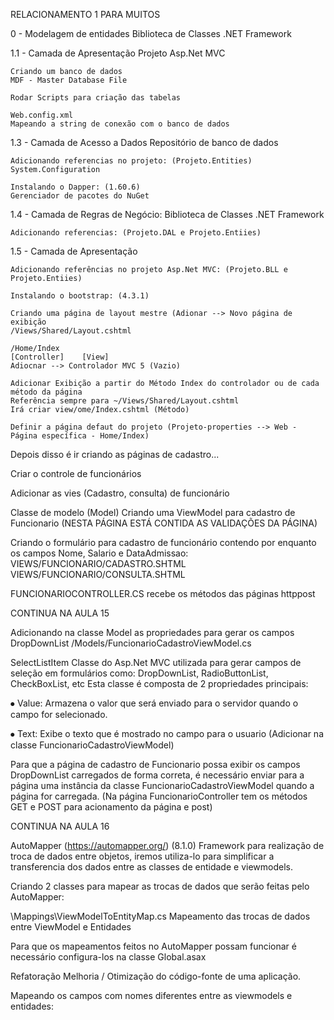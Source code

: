 RELACIONAMENTO 1 PARA MUITOS

0 - Modelagem de entidades
Biblioteca de Classes .NET Framework

1.1 - Camada de Apresentação
Projeto Asp.Net MVC

	Criando um banco de dados
	MDF - Master Database File
	
	Rodar Scripts para criação das tabelas

	Web.config.xml
	Mapeando a string de conexão com o banco de dados	

1.3 - Camada de Acesso a Dados
Repositório de banco de dados

	Adicionando referencias no projeto: (Projeto.Entities)
	System.Configuration

	Instalando o Dapper: (1.60.6)
	Gerenciador de pacotes do NuGet

1.4 - Camada de Regras de Negócio:
Biblioteca de Classes .NET Framework

	Adicionando referencias: (Projeto.DAL e Projeto.Entiies)


1.5 - Camada de Apresentação

	Adicionando referências no projeto Asp.Net MVC: (Projeto.BLL e Projeto.Entiies)

	Instalando o bootstrap: (4.3.1)

	Criando uma página de layout mestre (Adionar --> Novo página de exibição 
	/Views/Shared/Layout.cshtml

	/Home/Index
	[Controller]    [View]
	Adiocnar --> Controlador MVC 5 (Vazio)
	
	Adicionar Exibição a partir do Método Index do controlador ou de cada método da página
	Referência sempre para ~/Views/Shared/Layout.cshtml
	Irá criar view/ome/Index.cshtml (Método)

	Definir a página defaut do projeto (Projeto-properties --> Web - Página específica - Home/Index)

Depois disso é ir criando as páginas de cadastro...

Criar o controle de funcionários

Adicionar as vies (Cadastro, consulta) de funcionário

Classe de modelo (Model)
Criando uma ViewModel para cadastro de Funcionario
(NESTA PÁGINA ESTÁ CONTIDA AS VALIDAÇÕES DA PÁGINA)

Criando o formulário para cadastro de funcionário contendo por enquanto os campos Nome, Salario e DataAdmissao:
VIEWS/FUNCIONARIO/CADASTRO.SHTML
VIEWS/FUNCIONARIO/CONSULTA.SHTML

FUNCIONARIOCONTROLLER.CS recebe os métodos das páginas httppost

CONTINUA NA AULA 15

Adicionando na classe Model as propriedades 
para gerar os campos DropDownList
/Models/FuncionarioCadastroViewModel.cs

SelectListItem
Classe do Asp.Net MVC utilizada para gerar campos de seleção em formulários como: DropDownList, RadioButtonList, CheckBoxList, etc
Esta classe é composta de 2 propriedades principais: 

⦁	Value: Armazena o valor que será enviado para o servidor quando o campo for selecionado.

⦁	Text: Exibe o texto que é mostrado no campo para o usuario
(Adicionar na classe FuncionarioCadastroViewModel)

Para que a página de cadastro de Funcionario possa exibir os campos DropDownList carregados de forma correta, 
é necessário enviar para a página uma instância da classe FuncionarioCadastroViewModel quando a página for carregada.
(Na página FuncionarioController tem os métodos GET e POST para acionamento da página e post)

CONTINUA NA AULA 16 

AutoMapper (https://automapper.org/) (8.1.0)
Framework para realização de troca de dados entre objetos, iremos utiliza-lo para simplificar a transferencia 
dos dados entre as classes de entidade e viewmodels.

Criando 2 classes para mapear as trocas 
de dados que serão feitas pelo AutoMapper:

\Mappings\ViewModelToEntityMap.cs
Mapeamento das trocas de dados entre ViewModel e Entidades

Para que os mapeamentos feitos no AutoMapper possam funcionar é necessário configura-los na classe Global.asax

Refatoração
Melhoria / Otimização do código-fonte de uma aplicação.


Mapeando os campos com nomes diferentes 
entre as viewmodels e entidades:


















	
